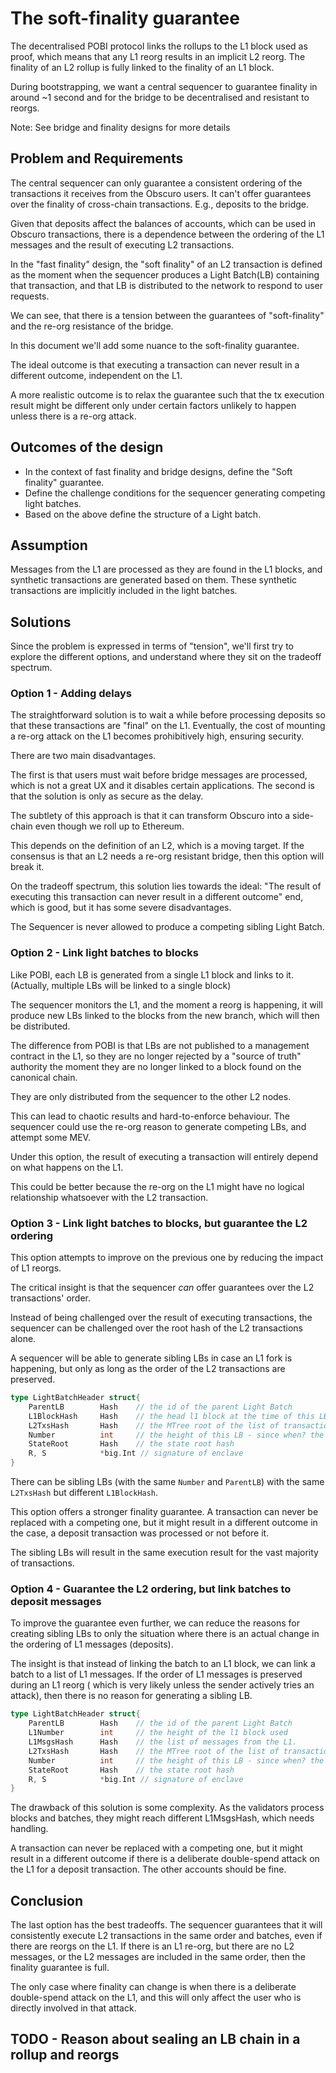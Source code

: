 # The soft-finality guarantee 

The decentralised POBI protocol links the rollups to the L1 block used as proof, which means that any L1 reorg
results in an implicit L2 reorg. The finality of an L2 rollup is fully linked to the finality of an L1 block.

During bootstrapping, we want a central sequencer to guarantee finality in around ~1 second and for the bridge to be decentralised 
and resistant to reorgs.

Note: See bridge and finality designs for more details


## Problem and Requirements

The central sequencer can only guarantee a consistent ordering of the transactions it receives from the Obscuro users.
It can't offer guarantees over the finality of cross-chain transactions. E.g., deposits to the bridge.

Given that deposits affect the balances of accounts, which can be used in Obscuro transactions, there is a dependence 
between the ordering of the L1 messages and the result of executing L2 transactions.

In the "fast finality" design, the "soft finality" of an L2 transaction is defined as the moment when the sequencer produces
a Light Batch(LB) containing that transaction, and that LB is distributed to the network to respond to user requests.

We can see, that there is a tension between the guarantees of "soft-finality" and the re-org resistance of the bridge.

In this document we'll add some nuance to the soft-finality guarantee.

The ideal outcome is that executing a transaction can never result in a different outcome, independent on the L1.

A more realistic outcome is to relax the guarantee such that the tx execution result might be different only under certain
factors unlikely to happen unless there is a re-org attack.


## Outcomes of the design

- In the context of fast finality and bridge designs, define the "Soft finality" guarantee.
- Define the challenge conditions for the sequencer generating competing light batches.
- Based on the above define the structure of a Light batch.

## Assumption

Messages from the L1 are processed as they are found in the L1 blocks, and synthetic transactions are generated based on them.
These synthetic transactions are implicitly included in the light batches.


## Solutions

Since the problem is expressed in terms of "tension", we'll first try to explore the different options, and
understand where they sit on the tradeoff spectrum.


### Option 1 - Adding delays

The straightforward solution is to wait a while before processing deposits so that these transactions are "final" on the L1.
Eventually, the cost of mounting a re-org attack on the L1 becomes prohibitively high, ensuring security.

There are two main disadvantages.

The first is that users must wait before bridge messages are processed, which is not a great UX and it disables certain applications. 
The second is that the solution is only as secure as the delay.

The subtlety of this approach is that it can transform Obscuro into a side-chain even though we roll up to Ethereum.

This depends on the definition of an L2, which is a moving target. If the consensus is that an L2 needs a re-org resistant
bridge, then this option will break it.

On the tradeoff spectrum, this solution lies towards the ideal: "The result of executing this transaction can never result in a different outcome" end,
which is good, but it has some severe disadvantages.

The Sequencer is never allowed to produce a competing sibling Light Batch. 


### Option 2 - Link light batches to blocks

Like POBI, each LB is generated from a single L1 block and links to it. (Actually, multiple LBs will be linked to a single block)

The sequencer monitors the L1, and the moment a reorg is happening, it will produce new LBs linked to the blocks from 
the new branch, which will then be distributed.

The difference from POBI is that LBs are not published to a management contract in the L1, so they are no longer rejected 
by a "source of truth" authority the moment they are no longer linked to a block found on the canonical chain. 

They are only distributed from the sequencer to the other L2 nodes.

This can lead to chaotic results and hard-to-enforce behaviour. The sequencer could use the re-org reason to generate competing LBs,
and attempt some MEV.

Under this option, the result of executing a transaction will entirely depend on what happens on the L1.

This could be better because the re-org on the L1 might have no logical relationship whatsoever with the L2 transaction.


### Option 3 - Link light batches to blocks, but guarantee the L2 ordering

This option attempts to improve on the previous one by reducing the impact of L1 reorgs.

The critical insight is that the sequencer *can* offer guarantees over the L2 transactions' order.

Instead of being challenged over the result of executing transactions, the sequencer can be challenged over the root hash 
of the L2 transactions alone.

A sequencer will be able to generate sibling LBs in case an L1 fork is happening, but only as long as the order of the L2 
transactions are preserved.


```go
type LightBatchHeader struct{
	ParentLB        Hash    // the id of the parent Light Batch
	L1BlockHash     Hash    // the head l1 block at the time of this LB
	L2TxsHash       Hash    // the MTree root of the list of transactions
	Number          int     // the height of this LB - since when? the latest L1 block, the latest rollup, the beginning?
	StateRoot       Hash    // the state root hash
	R, S            *big.Int // signature of enclave
}
```

There can be sibling LBs (with the same `Number` and `ParentLB`) with the same `L2TxsHash` but different `L1BlockHash`. 

This option offers a stronger finality guarantee. A transaction can never be replaced with a competing one, but it might result
in a different outcome in the case, a deposit transaction was processed or not before it.

The sibling LBs will result in the same execution result for the vast majority of transactions. 


### Option 4 - Guarantee the L2 ordering, but link batches to deposit messages

To improve the guarantee even further, we can reduce the reasons for creating sibling LBs to only the situation where
there is an actual change in the ordering of L1 messages (deposits).

The insight is that instead of linking the batch to an L1 block, we can link a batch to a list of L1 messages.
If the order of L1 messages is preserved during an L1 reorg ( which is very likely unless the sender actively
tries an attack), then there is no reason for generating a sibling LB.

```go
type LightBatchHeader struct{
	ParentLB        Hash    // the id of the parent Light Batch
	L1Number        int     // the height of the l1 block used 
	L1MsgsHash      Hash    // the list of messages from the L1.
	L2TxsHash       Hash    // the MTree root of the list of transactions
	Number          int     // the height of this LB - since when? the latest L1 block, the latest rollup, the beginning?
	StateRoot       Hash    // the state root hash
	R, S            *big.Int // signature of enclave
}
```

The drawback of this solution is some complexity. As the validators process blocks and batches, they might reach different L1MsgsHash, which needs handling.

A transaction can never be replaced with a competing one, but it might result in a different outcome if there is a deliberate
double-spend attack on the L1 for a deposit transaction. The other accounts should be fine.


## Conclusion

The last option has the best tradeoffs.
The sequencer guarantees that it will consistently execute L2 transactions in the same order and batches, even if there are reorgs on the L1.
If there is an L1 re-org, but there are no L2 messages, or the L2 messages are included in the same order, then the finality guarantee is full.

The only case where finality can change is when there is a deliberate double-spend attack on the L1, and this will only affect
the user who is directly involved in that attack.


## TODO - Reason about sealing an LB chain in a rollup and reorgs


